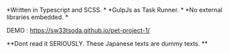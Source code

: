 *Written in Typescript and SCSS.
*
*GulpJs as Task Runner.
*
*No external libraries embedded.
*

DEMO : https://sw33tsoda.github.io/pet-project-1/

**Dont read it SERIOUSLY. These Japanese texts are dummy texts.
**
